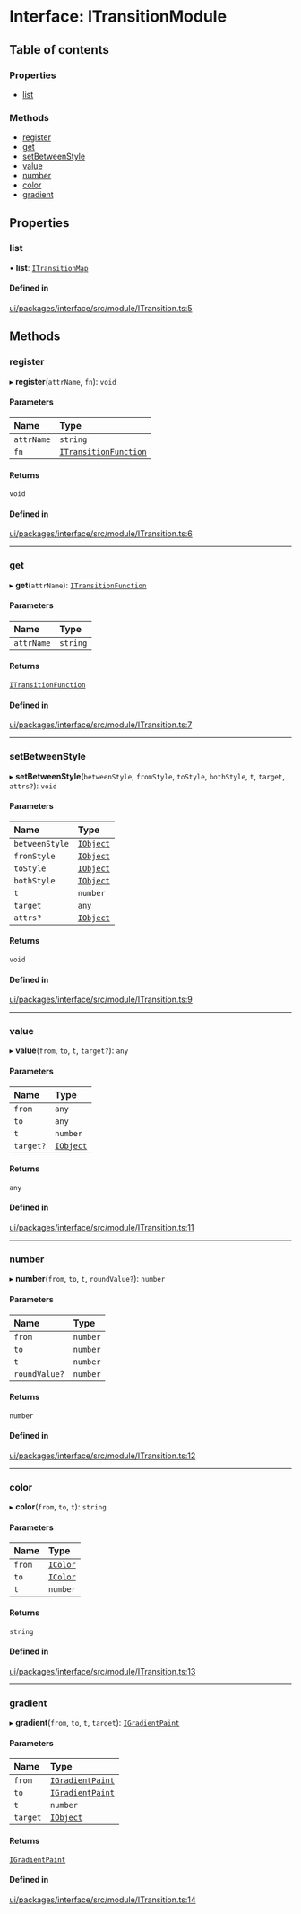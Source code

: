 # Interface: ITransitionModule

## Table of contents

### Properties

- [list](ITransitionModule.md#list)

### Methods

- [register](ITransitionModule.md#register)
- [get](ITransitionModule.md#get)
- [setBetweenStyle](ITransitionModule.md#setbetweenstyle)
- [value](ITransitionModule.md#value)
- [number](ITransitionModule.md#number)
- [color](ITransitionModule.md#color)
- [gradient](ITransitionModule.md#gradient)

## Properties

### list

• **list**: [`ITransitionMap`](ITransitionMap.md)

#### Defined in

[ui/packages/interface/src/module/ITransition.ts:5](https://github.com/leaferjs/leafer-ui/blob/311af1d/packages/interface/src/module/ITransition.ts#L5)

## Methods

### register

▸ **register**(`attrName`, `fn`): `void`

#### Parameters

| Name | Type |
| :------ | :------ |
| `attrName` | `string` |
| `fn` | [`ITransitionFunction`](ITransitionFunction.md) |

#### Returns

`void`

#### Defined in

[ui/packages/interface/src/module/ITransition.ts:6](https://github.com/leaferjs/leafer-ui/blob/311af1d/packages/interface/src/module/ITransition.ts#L6)

___

### get

▸ **get**(`attrName`): [`ITransitionFunction`](ITransitionFunction.md)

#### Parameters

| Name | Type |
| :------ | :------ |
| `attrName` | `string` |

#### Returns

[`ITransitionFunction`](ITransitionFunction.md)

#### Defined in

[ui/packages/interface/src/module/ITransition.ts:7](https://github.com/leaferjs/leafer-ui/blob/311af1d/packages/interface/src/module/ITransition.ts#L7)

___

### setBetweenStyle

▸ **setBetweenStyle**(`betweenStyle`, `fromStyle`, `toStyle`, `bothStyle`, `t`, `target`, `attrs?`): `void`

#### Parameters

| Name | Type |
| :------ | :------ |
| `betweenStyle` | [`IObject`](IObject.md) |
| `fromStyle` | [`IObject`](IObject.md) |
| `toStyle` | [`IObject`](IObject.md) |
| `bothStyle` | [`IObject`](IObject.md) |
| `t` | `number` |
| `target` | `any` |
| `attrs?` | [`IObject`](IObject.md) |

#### Returns

`void`

#### Defined in

[ui/packages/interface/src/module/ITransition.ts:9](https://github.com/leaferjs/leafer-ui/blob/311af1d/packages/interface/src/module/ITransition.ts#L9)

___

### value

▸ **value**(`from`, `to`, `t`, `target?`): `any`

#### Parameters

| Name | Type |
| :------ | :------ |
| `from` | `any` |
| `to` | `any` |
| `t` | `number` |
| `target?` | [`IObject`](IObject.md) |

#### Returns

`any`

#### Defined in

[ui/packages/interface/src/module/ITransition.ts:11](https://github.com/leaferjs/leafer-ui/blob/311af1d/packages/interface/src/module/ITransition.ts#L11)

___

### number

▸ **number**(`from`, `to`, `t`, `roundValue?`): `number`

#### Parameters

| Name | Type |
| :------ | :------ |
| `from` | `number` |
| `to` | `number` |
| `t` | `number` |
| `roundValue?` | `number` |

#### Returns

`number`

#### Defined in

[ui/packages/interface/src/module/ITransition.ts:12](https://github.com/leaferjs/leafer-ui/blob/311af1d/packages/interface/src/module/ITransition.ts#L12)

___

### color

▸ **color**(`from`, `to`, `t`): `string`

#### Parameters

| Name | Type |
| :------ | :------ |
| `from` | [`IColor`](../modules.md#icolor) |
| `to` | [`IColor`](../modules.md#icolor) |
| `t` | `number` |

#### Returns

`string`

#### Defined in

[ui/packages/interface/src/module/ITransition.ts:13](https://github.com/leaferjs/leafer-ui/blob/311af1d/packages/interface/src/module/ITransition.ts#L13)

___

### gradient

▸ **gradient**(`from`, `to`, `t`, `target`): [`IGradientPaint`](IGradientPaint.md)

#### Parameters

| Name | Type |
| :------ | :------ |
| `from` | [`IGradientPaint`](IGradientPaint.md) |
| `to` | [`IGradientPaint`](IGradientPaint.md) |
| `t` | `number` |
| `target` | [`IObject`](IObject.md) |

#### Returns

[`IGradientPaint`](IGradientPaint.md)

#### Defined in

[ui/packages/interface/src/module/ITransition.ts:14](https://github.com/leaferjs/leafer-ui/blob/311af1d/packages/interface/src/module/ITransition.ts#L14)
